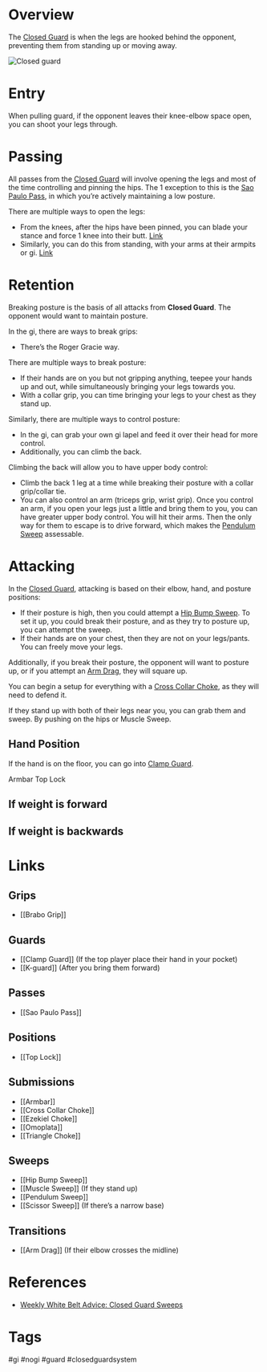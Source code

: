 # Overview
The <u>Closed Guard</u> is when the legs are hooked behind the opponent, preventing them from standing up or moving away.

![Closed guard](https://cdn.evolve-mma.com/wp-content/uploads/2021/04/bjj-full-guard.jpg)
# Entry
When pulling guard, if the opponent leaves their knee-elbow space open, you can shoot your legs through.
# Passing
All passes from the <u>Closed Guard</u> will involve opening the legs and most of the time controlling and pinning the hips. The 1 exception to this is the [Sao Paulo Pass](obsidian://open?vault=Obsidian-BJJ-Notes&file=Guard%20Passing%2FSao%20Paulo%20Pass), in which you’re actively maintaining a low posture.

There are multiple ways to open the legs:
- From the knees, after the hips have been pinned, you can blade your stance and force 1 knee into their butt. [Link](https://www.youtube.com/watch?v=Yhy-QVscGq8)
- Similarly, you can do this from standing, with your arms at their armpits or gi. [Link](https://youtu.be/FChiT98_Cgg?si=Q61MCzsMIr4SQNZY&t=214)
# Retention
Breaking posture is the basis of all attacks from **Closed Guard**. The opponent would want to maintain posture.

In the gi, there are ways to break grips:
- There’s the Roger Gracie way.

There are multiple ways to break posture:
- If their hands are on you but not gripping anything, teepee your hands up and out, while simultaneously bringing your legs towards you.
- With a collar grip, you can time bringing your legs to your chest as they stand up.

Similarly, there are multiple ways to control posture:
- In the gi, can grab your own gi lapel and feed it over their head for more control.
- Additionally, you can climb the back.

Climbing the back will allow you to have upper body control:
- Climb the back 1 leg at a time while breaking their posture with a collar grip/collar tie.
- You can also control an arm (triceps grip, wrist grip). Once you control an arm, if you open your legs just a little and bring them to you, you can have greater upper body control. You will hit their arms. Then the only way for them to escape is to drive forward, which makes the [Pendulum Sweep](obsidian://open?vault=Obsidian-BJJ-Notes&file=Sweeps%2FPendulum%20Sweep) assessable.
# Attacking
In the <u>Closed Guard</u>, attacking is based on their elbow, hand, and posture positions:
- If their posture is high, then you could attempt a [Hip Bump Sweep](obsidian://open?vault=Obsidian-BJJ-Notes&file=Sweeps%2FHip%20Bump%20Sweep). To set it up, you could break their posture, and as they try to posture up, you can attempt the sweep.
- If their hands are on your chest, then they are not on your legs/pants. You can freely move your legs.

Additionally, if you break their posture, the opponent will want to posture up, or if you attempt an [Arm Drag](obsidian://open?vault=Obsidian-BJJ-Notes&file=Transitions%2FArm%20Drag), they will square up.

You can begin a setup for everything with a [Cross Collar Choke](obsidian://open?vault=Obsidian-BJJ-Notes&file=Submissions%2FCross%20Collar%20Choke), as they will need to defend it.

If they stand up with both of their legs near you, you can grab them and sweep. By pushing on the hips or Muscle Sweep.

## Hand Position
If the hand is on the floor, you can go into [Clamp Guard](obsidian://open?vault=Obsidian-BJJ-Notes&file=Guards%2FClamp%20Guard).

Armbar
Top Lock

## If weight is forward

## If weight is backwards
# Links
## Grips
- [[Brabo Grip]]
## Guards
- [[Clamp Guard]] (If the top player place their hand in your pocket)
- [[K-guard]] (After you bring them forward)
## Passes
- [[Sao Paulo Pass]]
## Positions
- [[Top Lock]]
## Submissions
- [[Armbar]]
- [[Cross Collar Choke]]
- [[Ezekiel Choke]]
- [[Omoplata]]
- [[Triangle Choke]]
## Sweeps
- [[Hip Bump Sweep]]
- [[Muscle Sweep]] (If they stand up)
- [[Pendulum Sweep]]
- [[Scissor Sweep]] (If there’s a narrow base)
## Transitions
- [[Arm Drag]] (If their elbow crosses the midline)
# References
- [Weekly White Belt Advice: Closed Guard Sweeps](https://www.bjjee.com/articles/weekly-white-belt-advice-closed-guard-sweeps/)
# Tags
#gi #nogi #guard #closedguardsystem